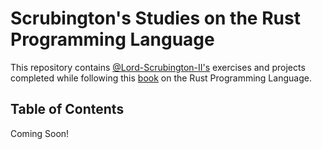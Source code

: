 # Scrubington's Studies on the Rust Programming Language

This repository contains [@Lord-Scrubington-II's](https://github.com/Lord-Scrubington-II) exercises and projects 
completed while following this [book](https://doc.rust-lang.org/book/title-page.html) on the Rust Programming Language.

## Table of Contents

Coming Soon!
